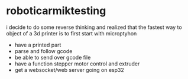 # roboticarmiktesting


<!-- current goal test out pyweb3d

develop/understand ik 

create 3d printer controls potienally with gcode. -->


i decide to do some reverse thinking and realized that the fastest way to object of a 3d printer is to first start with microptyhon

- have a printed part
- parse and follow gcode
- be able to send over gcode file
- have a function stepper motor control and extruder
- get a websocket/web server going on esp32 
